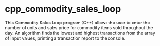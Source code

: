# cpp_commodity_sales_loop
This Commodity Sales Loop program (C++) allows the user to enter the number of units and sales price for commodity items sold throughout the day. An algorithm finds the lowest and highest transactions from the array of input values, printing a transaction report to the console.
